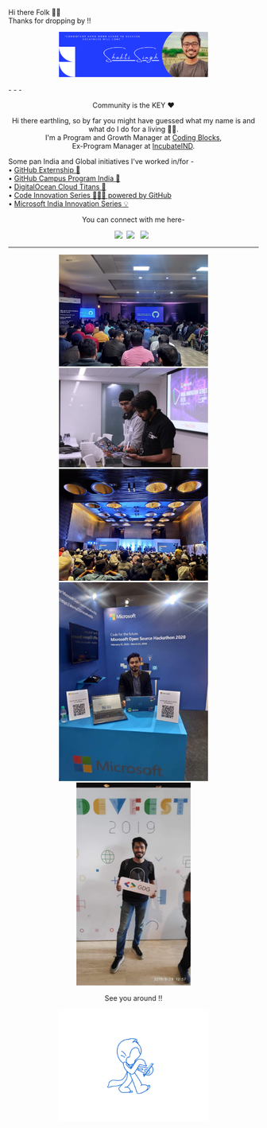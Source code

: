 <p align="left">
  Hi there Folk 👋🏻 <br>
  Thanks for dropping by !! 
</p>
<p align="center">
<img src="https://github.com/shaktisingh96/shaktisingh96/blob/main/Image/Yellow%20and%20Black%20Global%20Response%20Engineer%20LinkedIn%20Banner.png" width="300">
</p>
- - -
<p align="center">
  Community is the KEY ❤️
</p>

<p align="center">Hi there earthling, so by far you might have guessed what my name is and what do I do for a living 🕵️‍♂️.<br>  I'm a Program and Growth Manager at <a href="https://codingblocks.com/">Coding Blocks</a>,<br> Ex-Program Manager at <a href="https://www.incubateind.com/">IncubateIND</a>.

  Some pan India and Global initiatives I've worked in/for -<br>
  • <a href="https://github-externships.github.io/externship/">GitHub Externship 🎯</a><br>
  • <a href="https://education.github.com/schools">GitHub Campus Program India 🚩</a><br>
  • <a href="https://www.incubateind.com/cloudtitans">DigitalOcean Cloud Titans 🐋</a><br>
  • <a href="https://www.incubateind.com/cis">Code Innovation Series 👨🏻‍💻 powered by GitHub</a><br>
  • <a href="https://www.incubateind.com/innovationseries/ms">Microsoft India Innovation Series 💡</a><br>

<p align="center">
  You can connect with me here-<br>
</p>
  <p align="center">
  <a href="https://www.linkedin.com/in/shaktisingh96/"><img src="https://www.felberpr.com/wp-content/uploads/linkedin-logo.png" width="50"></img></a>&nbsp;&nbsp;<a href="https://twitter.com/thestarscreamer"><img src="https://upload.wikimedia.org/wikipedia/fr/thumb/c/c8/Twitter_Bird.svg/1200px-Twitter_Bird.svg.png" width="50"></img></a>&nbsp;&nbsp;
  <a href="mailto:shaktisinghshekhawatt@gmail.com"><img src="https://image.flaticon.com/icons/png/512/281/281769.png" width="50"></img></a>&nbsp;&nbsp;
  
- - -
<p align="center">
<img src="https://github.com/shaktisingh96/shaktisingh96/blob/main/Image/GitHub.jpeg" width="300"> <img src="https://github.com/shaktisingh96/shaktisingh96/blob/main/Image/India%20Innovation%20Series.jpeg" width="300"> <img src="https://github.com/shaktisingh96/shaktisingh96/blob/main/Image/Community.jpeg" width="300"><br>
<img src="https://github.com/shaktisingh96/shaktisingh96/blob/main/Image/Microsoft.jpeg" width="300"> <img src="https://github.com/shaktisingh96/shaktisingh96/blob/main/Image/GDG.jpeg" width="230">
</p>

<p align="center">
  See you around !!
</p>
<p align="center">
  <img src="https://github.com/shaktisingh96/shaktisingh96/blob/main/walkcyclevector24_dribbble.gif" width="300"></img></a>
</p>
